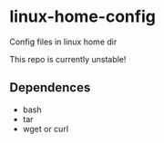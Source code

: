 # linux-home-config
Config files in linux home dir

This repo is currently unstable!

## Dependences
* bash
* tar
* wget or curl
